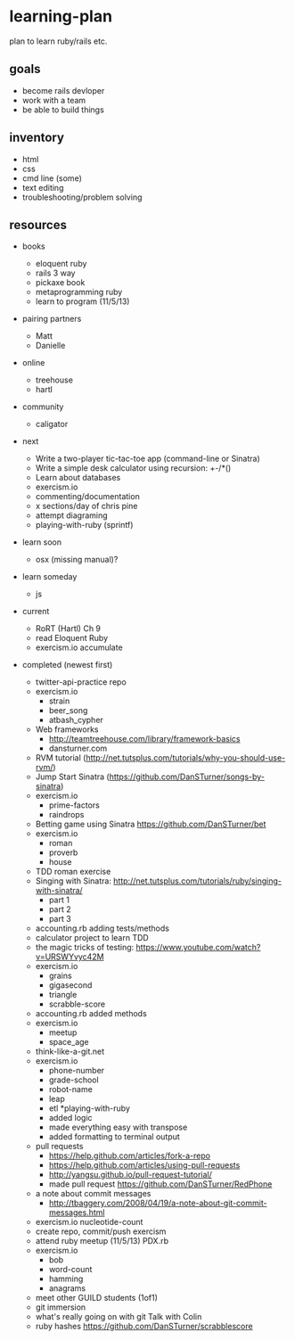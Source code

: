 learning-plan
=============

plan to learn ruby/rails etc.

## goals
* become rails devloper
* work with a team
* be able to build things

## inventory
* html
* css
* cmd line (some)
* text editing
* troubleshooting/problem solving

## resources
* books
    * eloquent ruby
    * rails 3 way
    * pickaxe book
    * metaprogramming ruby
    * learn to program (11/5/13)
* pairing partners
    * Matt
    * Danielle
* online
    * treehouse
    * hartl
* community
    * caligator

* next
    * Write a two-player tic-tac-toe app (command-line or Sinatra)
    * Write a simple desk calculator using recursion: +-/*()
    * Learn about databases
    * exercism.io
    * commenting/documentation
    * x sections/day of chris pine
    * attempt diagraming
    * playing-with-ruby (sprintf)
* learn soon
    * osx (missing manual)?
* learn someday
    * js

* current
    * RoRT (Hartl) Ch 9
    * read Eloquent Ruby
    * exercism.io accumulate

* completed (newest first)
    * twitter-api-practice repo
    * exercism.io
        * strain
        * beer_song
        * atbash_cypher
    * Web frameworks
        * http://teamtreehouse.com/library/framework-basics
        * dansturner.com
    * RVM tutorial (http://net.tutsplus.com/tutorials/why-you-should-use-rvm/)
    * Jump Start Sinatra (https://github.com/DanSTurner/songs-by-sinatra)
    * exercism.io
        * prime-factors
        * raindrops
    * Betting game using Sinatra https://github.com/DanSTurner/bet
    * exercism.io
        * roman
        * proverb
        * house
    * TDD roman exercise
    * Singing with Sinatra: http://net.tutsplus.com/tutorials/ruby/singing-with-sinatra/
        * part 1
        * part 2
        * part 3
    * accounting.rb adding tests/methods
    * calculator project to learn TDD
    * the magic tricks of testing: https://www.youtube.com/watch?v=URSWYvyc42M
    * exercism.io
        * grains
        * gigasecond
        * triangle
        * scrabble-score
    * accounting.rb added methods
    * exercism.io
        * meetup
        * space_age
    * think-like-a-git.net
    * exercism.io
        * phone-number
        * grade-school
        * robot-name
        * leap
        * etl
    *playing-with-ruby
        * added logic
        * made everything easy with transpose
        * added formatting to terminal output
    * pull requests
        * https://help.github.com/articles/fork-a-repo
        * https://help.github.com/articles/using-pull-requests
        * http://yangsu.github.io/pull-request-tutorial/
        * made pull request https://github.com/DanSTurner/RedPhone
    * a note about commit messages
       * http://tbaggery.com/2008/04/19/a-note-about-git-commit-messages.html
    * exercism.io nucleotide-count
    * create repo, commit/push exercism
    * attend ruby meetup (11/5/13) PDX.rb
    * exercism.io
        * bob
        * word-count
        * hamming
        * anagrams
    * meet other GUILD students (1of1)
    * git immersion
    * what's really going on with git Talk with Colin
    * ruby hashes https://github.com/DanSTurner/scrabblescore